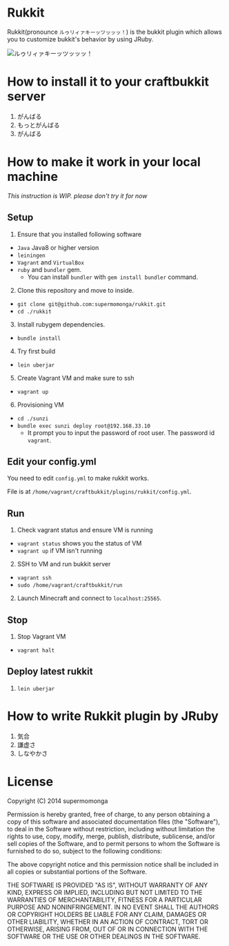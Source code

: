 
# Rukkit

Rukkit(pronounce `ルゥリィァキーッツッッッ！`) is the bukkit plugin which allows you to customize bukkit's behavior by using JRuby.

![ルゥリィァキーッツッッッ！](http://d.pr/i/1biAv.png)

# How to install it to your craftbukkit server

1. がんばる
2. もっとがんばる
3. がんばる

# How to make it work in your local machine

_This instruction is WIP. please don't try it for now_

## Setup

1. Ensure that you installed following software
  - `Java` Java8 or higher version
  - `leiningen`
  - `Vagrant` and `VirtualBox`
  - `ruby` and `bundler` gem.
    - You can install `bundler` with `gem install bundler` command.
2. Clone this repository and move to inside.
  - `git clone git@github.com:supermomonga/rukkit.git`
  - `cd ./rukkit`
3. Install rubygem dependencies.
  - `bundle install`
4. Try first build
  - `lein uberjar`
5. Create Vagrant VM and make sure to ssh
  - `vagrant up`
6. Provisioning VM
  - `cd ./sunzi`
  - `bundle exec sunzi deploy root@192.168.33.10`
    - It prompt you to input the password of root user. The password id `vagrant`.

## Edit your config.yml

You need to edit `config.yml` to make rukkit works.

File is at `/home/vagrant/craftbukkit/plugins/rukkit/config.yml`.


## Run

1. Check vagrant status and ensure VM is running
  - `vagrant status` shows you the status of VM
  - `vagrant up` if VM isn't running
2. SSH to VM and run bukkit server
  - `vagrant ssh`
  - `sudo /home/vagrant/craftbukkit/run`
2. Launch Minecraft and connect to `localhost:25565`.

## Stop

1. Stop Vagrant VM
  - `vagrant halt`

## Deploy latest rukkit

1. `lein uberjar`


# How to write Rukkit plugin by JRuby

1. 気合
2. 謙虚さ
3. しなやかさ

# License


Copyright (C) 2014 supermomonga

Permission is hereby granted, free of charge, to any person obtaining
a copy of this software and associated documentation files (the "Software"),
to deal in the Software without restriction, including without limitation
the rights to use, copy, modify, merge, publish, distribute, sublicense,
and/or sell copies of the Software, and to permit persons to whom the
Software is furnished to do so, subject to the following conditions:

The above copyright notice and this permission notice shall be included
in all copies or substantial portions of the Software.

THE SOFTWARE IS PROVIDED "AS IS", WITHOUT WARRANTY OF ANY KIND,
EXPRESS OR IMPLIED, INCLUDING BUT NOT LIMITED TO THE WARRANTIES
OF MERCHANTABILITY, FITNESS FOR A PARTICULAR PURPOSE AND NONINFRINGEMENT.
IN NO EVENT SHALL THE AUTHORS OR COPYRIGHT HOLDERS BE LIABLE FOR ANY CLAIM,
DAMAGES OR OTHER LIABILITY, WHETHER IN AN ACTION OF CONTRACT,
TORT OR OTHERWISE, ARISING FROM, OUT OF OR IN CONNECTION WITH THE SOFTWARE
OR THE USE OR OTHER DEALINGS IN THE SOFTWARE.



